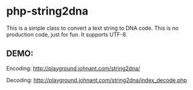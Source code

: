 # php-string2dna


This is a simple class to convert a text string to DNA code. 
This is no production code, just for fun. It supports UTF-8.

## DEMO:

Encoding:
http://playground.johnant.com/string2dna/

Decoding:
http://playground.johnant.com/string2dna/index_decode.php

